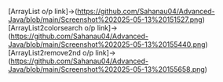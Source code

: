 [ArrayList o/p link]->(https://github.com/Sahanau04/Advanced-Java/blob/main/Screenshot%202025-05-13%20151527.png)
[ArrayList2colorsearch o/p link]->(https://github.com/Sahanau04/Advanced-Java/blob/main/Screenshot%202025-05-13%20155440.png)
[ArrayList2remove2nd o/p link]->(https://github.com/Sahanau04/Advanced-Java/blob/main/Screenshot%202025-05-13%20155658.png)
